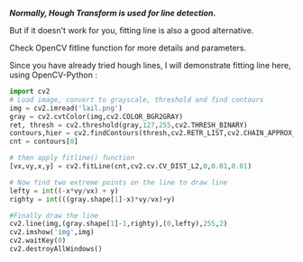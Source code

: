 __*Normally, Hough Transform is used for line detection.*__

But if it doesn't work for you, fitting line is also a good alternative.

Check OpenCV fitline function for more details and parameters.

Since you have already tried hough lines, I will demonstrate fitting line here, using OpenCV-Python :

```python
import cv2
# Load image, convert to grayscale, threshold and find contours
img = cv2.imread('lail.png')
gray = cv2.cvtColor(img,cv2.COLOR_BGR2GRAY)
ret, thresh = cv2.threshold(gray,127,255,cv2.THRESH_BINARY)
contours,hier = cv2.findContours(thresh,cv2.RETR_LIST,cv2.CHAIN_APPROX_SIMPLE)
cnt = contours[0]

# then apply fitline() function
[vx,vy,x,y] = cv2.fitLine(cnt,cv2.cv.CV_DIST_L2,0,0.01,0.01)

# Now find two extreme points on the line to draw line
lefty = int((-x*vy/vx) + y)
righty = int(((gray.shape[1]-x)*vy/vx)+y)

#Finally draw the line
cv2.line(img,(gray.shape[1]-1,righty),(0,lefty),255,2)
cv2.imshow('img',img)
cv2.waitKey(0)
cv2.destroyAllWindows()
```